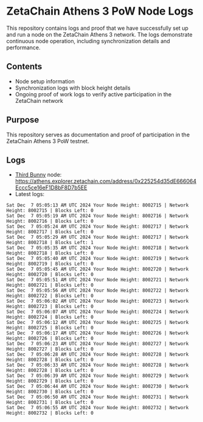 # ZetaChain Athens 3 PoW Node Logs
This repository contains logs and proof that we have successfully set up and run a node on the ZetaChain Athens 3 network. The logs demonstrate continuous node operation, including synchronization details and performance.

## Contents
- Node setup information
- Synchronization logs with block height details
- Ongoing proof of work logs to verify active participation in the ZetaChain network

## Purpose
This repository serves as documentation and proof of participation in the ZetaChain Athens 3 PoW testnet.

## Logs

- [Third Bunny](https://thirdbunny.xyz/) node: https://athens.explorer.zetachain.com/address/0x225254d35dE666064Eccc5ce16eF1D8bF8D7b5EE
- Latest logs:
```
Sat Dec  7 05:05:13 AM UTC 2024 Your Node Height: 8002715 | Network Height: 8002715 | Blocks Left: 0
Sat Dec  7 05:05:19 AM UTC 2024 Your Node Height: 8002716 | Network Height: 8002716 | Blocks Left: 0
Sat Dec  7 05:05:24 AM UTC 2024 Your Node Height: 8002717 | Network Height: 8002717 | Blocks Left: 0
Sat Dec  7 05:05:29 AM UTC 2024 Your Node Height: 8002717 | Network Height: 8002718 | Blocks Left: 1
Sat Dec  7 05:05:35 AM UTC 2024 Your Node Height: 8002718 | Network Height: 8002718 | Blocks Left: 0
Sat Dec  7 05:05:40 AM UTC 2024 Your Node Height: 8002719 | Network Height: 8002719 | Blocks Left: 0
Sat Dec  7 05:05:45 AM UTC 2024 Your Node Height: 8002720 | Network Height: 8002720 | Blocks Left: 0
Sat Dec  7 05:05:51 AM UTC 2024 Your Node Height: 8002721 | Network Height: 8002721 | Blocks Left: 0
Sat Dec  7 05:05:56 AM UTC 2024 Your Node Height: 8002722 | Network Height: 8002722 | Blocks Left: 0
Sat Dec  7 05:06:02 AM UTC 2024 Your Node Height: 8002723 | Network Height: 8002723 | Blocks Left: 0
Sat Dec  7 05:06:07 AM UTC 2024 Your Node Height: 8002724 | Network Height: 8002724 | Blocks Left: 0
Sat Dec  7 05:06:12 AM UTC 2024 Your Node Height: 8002725 | Network Height: 8002725 | Blocks Left: 0
Sat Dec  7 05:06:17 AM UTC 2024 Your Node Height: 8002726 | Network Height: 8002726 | Blocks Left: 0
Sat Dec  7 05:06:23 AM UTC 2024 Your Node Height: 8002727 | Network Height: 8002727 | Blocks Left: 0
Sat Dec  7 05:06:28 AM UTC 2024 Your Node Height: 8002728 | Network Height: 8002728 | Blocks Left: 0
Sat Dec  7 05:06:33 AM UTC 2024 Your Node Height: 8002728 | Network Height: 8002728 | Blocks Left: 0
Sat Dec  7 05:06:39 AM UTC 2024 Your Node Height: 8002729 | Network Height: 8002729 | Blocks Left: 0
Sat Dec  7 05:06:44 AM UTC 2024 Your Node Height: 8002730 | Network Height: 8002730 | Blocks Left: 0
Sat Dec  7 05:06:50 AM UTC 2024 Your Node Height: 8002731 | Network Height: 8002731 | Blocks Left: 0
Sat Dec  7 05:06:55 AM UTC 2024 Your Node Height: 8002732 | Network Height: 8002732 | Blocks Left: 0
```
